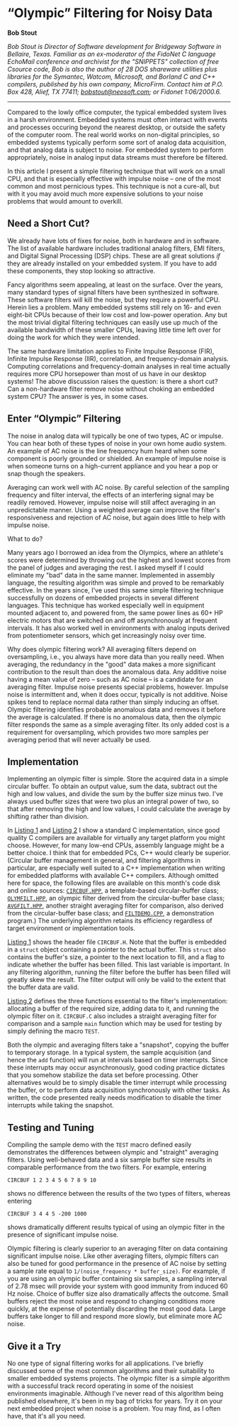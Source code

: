 # “Olympic” Filtering for Noisy Data

**Bob Stout**

*Bob Stout is Director of Software development for Bridgeway Software in Bellaire, Texas. Familiar as an ex-moderator of the FidoNet C language EchoMail conference and archivist for the "SNIPPETS" collection of free Csource code, Bob is also the author of 28 DOS shareware utilities plus libraries for the Symantec, Watcom, Microsoft, and Borland C and C++ compilers, published by his own company, MicroFirm. Contact him at P.O. Box 428, Alief, TX 77411; bobstout@neosoft.com; or Fidonet 1:06/2000.6.*

---

Compared to the lowly office computer, the typical embedded system lives in a harsh environment. Embedded systems must often interact with events and processes occuring beyond the nearest desktop, or outside the safety of the computer room. The real world works on non-digital principles, so embedded systems typically perform some sort of analog data acquisition, and that analog data is subject to noise. For embedded system to perform appropriately, noise in analog input data streams must therefore be filtered.

In this article I present a simple filtering technique that will work on a small CPU, and that is especially effective with impulse noise – one of the most common and most pernicious types. This technique is not a cure-all, but with it you may avoid much more expensive solutions to your noise problems that would amount to overkill.

## Need a Short Cut?

We already have lots of fixes for noise, both in hardware and in software. The list of available hardware includes traditional analog filters, EMI filters, and Digital Signal Processing (DSP) chips. These are all great solutions *if* they are already installed on your embedded system. If you have to add these components, they stop looking so attractive.

Fancy algorithms seem appealing, at least on the surface. Over the years, many standard types of signal filters have been synthesized in software. These software filters will kill the noise, but they require a powerful CPU. Herein lies a problem. Many embedded systems still rely on 16- and even eight-bit CPUs because of their low cost and low-power operation. Any but the most trivial digital filtering techniques can easily use up much of the available bandwidth of these smaller CPUs, leaving little time left over for doing the work for which they were intended.

The same hardware limitation applies to Finite Impulse Response (FIR), Infinite Impulse Response (IIR), correlation, and frequency-domain analysis. Computing correlations and frequency-domain analyses in real time actually requires more CPU horsepower than most of us have in our desktop systems! The above discussion raises the question: is there a short cut? Can a non-hardware filter remove noise without choking an embedded system CPU? The answer is yes, in some cases.

## Enter “Olympic” Filtering

The noise in analog data will typically be one of two types, AC or impulse. You can hear both of these types of noise in your own home audio system. An example of AC noise is the line frequency hum heard when some component is poorly grounded or shielded. An example of impulse noise is when someone turns on a high-current appliance and you hear a pop or snap though the speakers.

Averaging can work well with AC noise. By careful selection of the sampling frequency and filter interval, the effects of an interfering signal may be readily removed. However, impulse noise will still affect averaging in an unpredictable manner. Using a weighted average can improve the filter's responsiveness and rejection of AC noise, but again does little to help with impulse noise.

What to do?

Many years ago I borrowed an idea from the Olympics, where an athlete's scores were determined by throwing out the highest and lowest scores from the panel of judges and averaging the rest. I asked myself if I could eliminate my "bad" data in the same manner. Implemented in assembly language, the resulting algorithm was simple and proved to be remarkably effective. In the years since, I've used this same simple filtering technique successfully on dozens of embedded projects in several different languages. This technique has worked especially well in equipment mounted adjacent to, and powered from, the same power lines as 60+ HP electric motors that are switched on and off asynchronously at frequent intervals. It has also worked well in environments with analog inputs derived from potentiometer sensors, which get increasingly noisy over time.

Why does olympic filtering work? All averaging filters depend on oversampling, i.e., you always have more data than you really need. When averaging, the redundancy in the "good" data makes a more significant contribution to the result than does the anomalous data. Any additive noise having a mean value of zero – such as AC noise – is a candidate for an averaging filter. Impulse noise presents special problems, however. Impulse noise is intermittent and, when it does occur, typically is not additive. Noise spikes tend to replace normal data rather than simply inducing an offset. Olympic filtering identifies probable anomalous data and removes it before the average is calculated. If there is no anomalous data, then the olympic filter responds the same as a simple averaging filter. Its only added cost is a requirement for oversampling, which provides two more samples per averaging period that will never actually be used.

## Implementation

Implementing an olympic filter is simple. Store the acquired data in a simple circular buffer. To obtain an output value, sum the data, subtract out the high and low values, and divide the sum by the buffer size minus two. I've always used buffer sizes that were two plus an integral power of two, so that after removing the high and low values, I could calculate the average by shifting rather than division.

In [Listing 1](CIRCBUF.H) and [Listing 2](CIRCBUF.C) I show a standard C implementation, since good quality C compilers are available for virtually any target platform you might choose. However, for many low-end CPUs, assembly language might be a better choice. I think that for embedded PCs, C++ would clearly be superior. (Circular buffer management in general, and filtering algorithms in particular, are especially well suited to a C++ implementation when writing for embedded platforms with available C++ compilers. Although omitted here for space, the following files are available on this month's code disk and online sources: [`CIRCBUF.HPP`](CIRCBUF.HPP), a template-based circular-buffer class; [`OLYMFILT.HPP`](OLYMFILT.HPP), an olympic filter derived from the circular-buffer base class; [`AVGFILT.HPP`](AVGFILT.HPP), another straight averaging filter for comparison, also derived from the circular-buffer base class; and [`FILTDEMO.CPP`](FILTDEMO.CPP), a demonstration program.) The underlying algorithm retains its efficiency regardless of target environment or implementation tools.

[Listing 1](CIRCBUF.H) shows the header file `CIRCBUF.H`. Note that the buffer is embedded in a `struct` object containing a pointer to the actual buffer. This `struct` also contains the buffer's size, a pointer to the next location to fill, and a flag to indicate whether the buffer has been filled. This last variable is important. In any filtering algorithm, running the filter before the buffer has been filled will greatly skew the result. The filter output will only be valid to the extent that the buffer data are valid.

[Listing 2](CIRCBUF.C) defines the three functions essential to the filter's implementation: allocating a buffer of the required size, adding data to it, and running the olympic filter on it. `CIRCBUF.C` also includes a straight averaging filter for comparison and a sample `main` function which may be used for testing by simply defining the macro `TEST`.

Both the olympic and averaging filters take a "snapshot", copying the buffer to temporary storage. In a typical system, the sample acquisition (and hence the `add` function) will run at intervals based on timer interrupts. Since these interrupts may occur asynchronously, good coding practice dictates that you somehow stabilize the data set before processing. Other alternatives would be to simply disable the timer interrupt while processing the buffer, or to perform data acquisition synchronously with other tasks. As written, the code presented really needs modification to disable the timer interrupts while taking the snapshot.

## Testing and Tuning

Compiling the sample demo with the `TEST` macro defined easily demonstrates the differences between olympic and "straight" averaging filters. Using well-behaved data and a six sample buffer size results in comparable performance from the two filters. For example, entering
```none
CIRCBUF 1 2 3 4 5 6 7 8 9 10
```
shows no difference between the results of the two types of filters, whereas entering
```none
CIRCBUF 3 4 4 5 -200 1000
```
shows dramatically different results typical of using an olympic filter in the presence of significant impulse noise.

Olympic filtering is clearly superior to an averaging filter on data containing significant impulse noise. Like other averaging filters, olympic filters can also be tuned for good performance in the presence of AC noise by setting a sample rate equal to `1/(noise_frequency * buffer_size)`. For example, if you are using an olympic buffer containing six samples, a sampling interval of 2.78 msec will provide your system with good immunity from induced 60 Hz noise. Choice of buffer size also dramatically affects the outcome. Small buffers reject the most noise and respond to changing conditions more quickly, at the expense of potentially discarding the most good data. Large buffers take longer to fill and respond more slowly, but eliminate more AC noise.

## Give it a Try

No one type of signal filtering works for all applications. I've briefly discussed some of the most common algorithms and their suitability to smaller embedded systems projects. The olympic filter is a simple algorithm with a successful track record operating in some of the noisiest environments imaginable. Although I've never read of this algorithm being published elsewhere, it's been in my bag of tricks for years. Try it on your next embedded project when noise is a problem. You may find, as I often have, that it's all you need.
